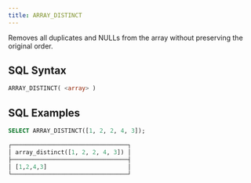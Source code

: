 ```yaml
---
title: ARRAY_DISTINCT
---
```


Removes all duplicates and NULLs from the array without preserving the original order.

## SQL Syntax

```sql
ARRAY_DISTINCT( <array> )
```

## SQL Examples

```sql
SELECT ARRAY_DISTINCT([1, 2, 2, 4, 3]);

┌─────────────────────────────────┐
│ array_distinct([1, 2, 2, 4, 3]) │
├─────────────────────────────────┤
│ [1,2,4,3]                       │
└─────────────────────────────────┘
```